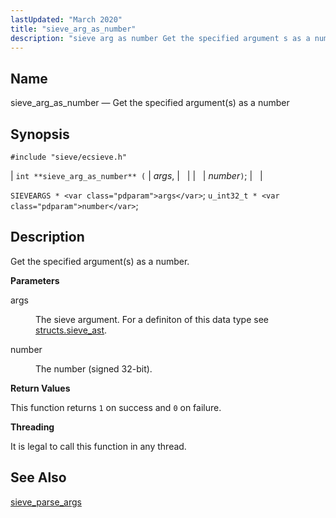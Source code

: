 ```yaml
---
lastUpdated: "March 2020"
title: "sieve_arg_as_number"
description: "sieve arg as number Get the specified argument s as a number int sieve arg as number args number SIEVEARGS args u int 32 t number Get the specified argument s as a number args The sieve argument For a definiton of this data type see structs sieve ast number..."
---
```


<a name="apis.sieve_arg_as_number"></a> 
## Name

sieve_arg_as_number — Get the specified argument(s) as a number

## Synopsis

`#include "sieve/ecsieve.h"`

| `int **sieve_arg_as_number** (` | <var class="pdparam">args</var>, |   |
|   | <var class="pdparam">number</var>`)`; |   |

`SIEVEARGS * <var class="pdparam">args</var>`;
`u_int32_t * <var class="pdparam">number</var>`;<a name="idp59662432"></a> 
## Description

Get the specified argument(s) as a number.

**<a name="idp59663648"></a> Parameters**

<dl class="variablelist">

<dt>args</dt>

<dd>

The sieve argument. For a definiton of this data type see [structs.sieve_ast](/momentum/3/3-api/structs-sieve-ast).

</dd>

<dt>number</dt>

<dd>

The number (signed 32-bit).

</dd>

</dl>

**<a name="idp59668976"></a> Return Values**

This function returns `1` on success and `0` on failure.

**<a name="idp59670784"></a> Threading**

It is legal to call this function in any thread.

<a name="idp59671888"></a> 
## See Also

[sieve_parse_args](/momentum/3/3-api/apis-sieve-parse-args)